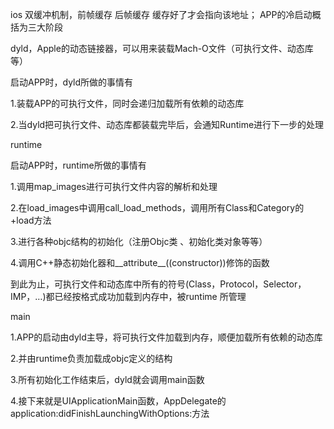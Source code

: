 
ios 双缓冲机制，前帧缓存 后帧缓存 缓存好了才会指向该地址；
APP的冷启动概括为三大阶段



dyld，Apple的动态链接器，可以用来装载Mach-O文件（可执行文件、动态库等）



启动APP时，dyld所做的事情有

1.装载APP的可执行文件，同时会递归加载所有依赖的动态库

2.当dyld把可执行文件、动态库都装载完毕后，会通知Runtime进行下一步的处理



runtime



启动APP时，runtime所做的事情有

1.调用map_images进行可执行文件内容的解析和处理

2.在load_images中调用call_load_methods，调用所有Class和Category的+load方法

3.进行各种objc结构的初始化（注册Objc类 、初始化类对象等等）

4.调用C++静态初始化器和__attribute__((constructor))修饰的函数

到此为止，可执行文件和动态库中所有的符号(Class，Protocol，Selector，IMP，…)都已经按格式成功加载到内存中，被runtime 所管理



main



1.APP的启动由dyld主导，将可执行文件加载到内存，顺便加载所有依赖的动态库

2.并由runtime负责加载成objc定义的结构

3.所有初始化工作结束后，dyld就会调用main函数

4.接下来就是UIApplicationMain函数，AppDelegate的application:didFinishLaunchingWithOptions:方法
